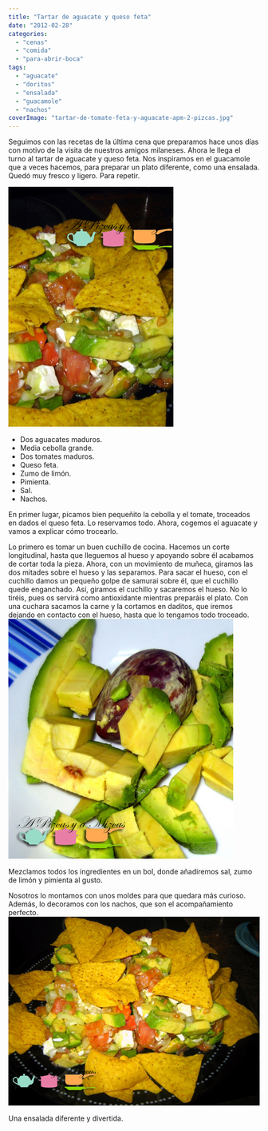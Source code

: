 ```yaml
---
title: "Tartar de aguacate y queso feta"
date: "2012-02-28"
categories:
  - "cenas"
  - "comida"
  - "para-abrir-boca"
tags:
  - "aguacate"
  - "doritos"
  - "ensalada"
  - "guacamole"
  - "nachos"
coverImage: "tartar-de-tomate-feta-y-aguacate-apm-2-pizcas.jpg"
---
```


Seguimos con las recetas de la última cena que preparamos hace unos días con motivo de la visita de nuestros amigos milaneses. Ahora le llega el turno al tartar de aguacate y queso feta. Nos inspiramos en el guacamole que a veces hacemos, para preparar un plato diferente, como una ensalada. Quedó muy fresco y ligero. Para repetir.

![](images/tartar-de-tomate-feta-y-aguacate-apm-3-pizcas.jpg "tartar de tomate feta y aguacate apm (3) (pizcas)")

- Dos aguacates maduros.
- Media cebolla grande.
- Dos tomates maduros.
- Queso feta.
- Zumo de limón.
- Pimienta.
- Sal.
- Nachos.

En primer lugar, picamos bien pequeñito la cebolla y el tomate, troceados en dados el queso feta. Lo reservamos todo. Ahora, cogemos el aguacate y vamos a explicar cómo trocearlo.

Lo primero es tomar un buen cuchillo de cocina. Hacemos un corte longitudinal, hasta que lleguemos al hueso y apoyando sobre él acabamos de cortar toda la pieza. Ahora, con un movimiento de muñeca, giramos las dos mitades sobre el hueso y las separamos. Para sacar el hueso, con el cuchillo damos un pequeño golpe de samurai sobre él, que el cuchillo quede enganchado. Así, giramos el cuchillo y sacaremos el hueso. No lo tiréis, pues os servirá como antioxidante mientras preparáis el plato. Con una cuchara sacamos la carne y la cortamos en daditos, que iremos dejando en contacto con el hueso, hasta que lo tengamos todo troceado.![](images/tartar-de-tomate-feta-y-aguacate-apm-1-pizcas.jpg "tartar de tomate feta y aguacate apm (1) (pizcas)")

Mezclamos todos los ingredientes en un bol, donde añadiremos sal, zumo de limón y pimienta al gusto.

Nosotros lo montamos con unos moldes para que quedara más curioso. Además, lo decoramos con los nachos, que son el acompañamiento perfecto.![](images/tartar-de-tomate-feta-y-aguacate-apm-2-pizcas.jpg "tartar de tomate feta y aguacate apm (2) (pizcas)")

Una ensalada diferente y divertida.
